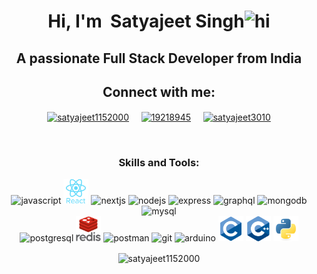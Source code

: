 <h1 align="center">Hi, I'm &nbsp;<span align="center" color="orange">Satyajeet Singh</span><img src="https://user-images.githubusercontent.com/1303154/88677602-1635ba80-d120-11ea-84d8-d263ba5fc3c0.gif" width="28px" height="28px" alt="hi"></h1>
<h2 align="center">A passionate Full Stack Developer from India</h2>

<h2 align="center">Connect with me:</h2>
<p align="center">
    <a href="https://linkedin.com/in/satyajeet1152000" target="_blank"><img align="center"
            src="https://raw.githubusercontent.com/rahuldkjain/github-profile-readme-generator/master/src/images/icons/Social/linked-in-alt.svg"
            alt="satyajeet1152000" height="30" width="40" /></a> &nbsp&nbsp&nbsp
            <a href="https://stackoverflow.com/users/19218945" target="blank"><img align="center"
                src="https://raw.githubusercontent.com/rahuldkjain/github-profile-readme-generator/master/src/images/icons/Social/stack-overflow.svg"
                alt="19218945" height="30" width="40" /></a> &nbsp&nbsp&nbsp
    <a href="https://instagram.com/satyajeet3010" target="blank"><img align="center"
            src="https://raw.githubusercontent.com/rahuldkjain/github-profile-readme-generator/master/src/images/icons/Social/instagram.svg"
            alt="satyajeet3010" height="30" width="40" /></a>
</p>
<br/>

<h3 align="center">Skills and Tools:</h3>
<p align="center">
    <img src="https://static-00.iconduck.com/assets.00/javascript-js-icon-2048x2048-nyxvtvk0.png" alt="javascript" width="40" height="40" />
    <img src="https://raw.githubusercontent.com/devicons/devicon/master/icons/react/react-original-wordmark.svg" alt="react" width="40" height="40" />
    <img src="https://testrigor.com/wp-content/uploads/2023/04/nextjs-logo.png" alt="nextjs" width="60" height="30"/>
    <img src="https://logowik.com/content/uploads/images/nodejs.jpg" alt="nodejs" width="50" height="30" />
    <img src="https://encrypted-tbn0.gstatic.com/images?q=tbn:ANd9GcQnWUFhZBRfz49073nM5X3KJTIQxwdyFAFZ5RiJzJ7KInR6d5sUJnJh5dxXJkOn8ZyRYXM&usqp=CAU" alt="express" width="50" height="30" />
    <img src="https://www.vectorlogo.zone/logos/graphql/graphql-icon.svg" alt="graphql" width="40" height="40" />
    <img src="https://w1.pngwing.com/pngs/104/466/png-transparent-mongodb-logo-database-nosql-postgresql-mysql-green-text-line.png" alt="mongodb" width="50" height="30" />
    <img src="https://w7.pngwing.com/pngs/604/953/png-transparent-mysql-logo-mysqli-php-database-linux-coding-blue-text-logo-thumbnail.png" alt="mysql" width="50" height="30" />
    </br>
    <img src="https://w7.pngwing.com/pngs/441/460/png-transparent-postgresql-plain-wordmark-logo-icon-thumbnail.png" alt="postgresql" width="50" height="30" />
    <img src="https://raw.githubusercontent.com/devicons/devicon/master/icons/redis/redis-original-wordmark.svg" alt="redis" width="40" height="40" />
    <img src="https://www.vectorlogo.zone/logos/getpostman/getpostman-icon.svg" alt="postman" width="40" height="40" />
    <img src="https://www.vectorlogo.zone/logos/git-scm/git-scm-icon.svg" alt="git" width="40" height="40" />
    <img src="https://cdn.worldvectorlogo.com/logos/arduino-1.svg" alt="arduino" width="40" height="40" />
    <img src="https://raw.githubusercontent.com/devicons/devicon/master/icons/c/c-original.svg" alt="c" width="40"height="40" />
    <img src="https://raw.githubusercontent.com/devicons/devicon/master/icons/cplusplus/cplusplus-original.svg" alt="cplusplus" width="40" height="40" />
    <img src="https://raw.githubusercontent.com/devicons/devicon/master/icons/python/python-original.svg" alt="python" width="40" height="40" />
</p>

<p align="center"><img align="center" src="https://github-readme-streak-stats.herokuapp.com/?user=satyajeet1152000&"
        alt="satyajeet1152000" /></p>
